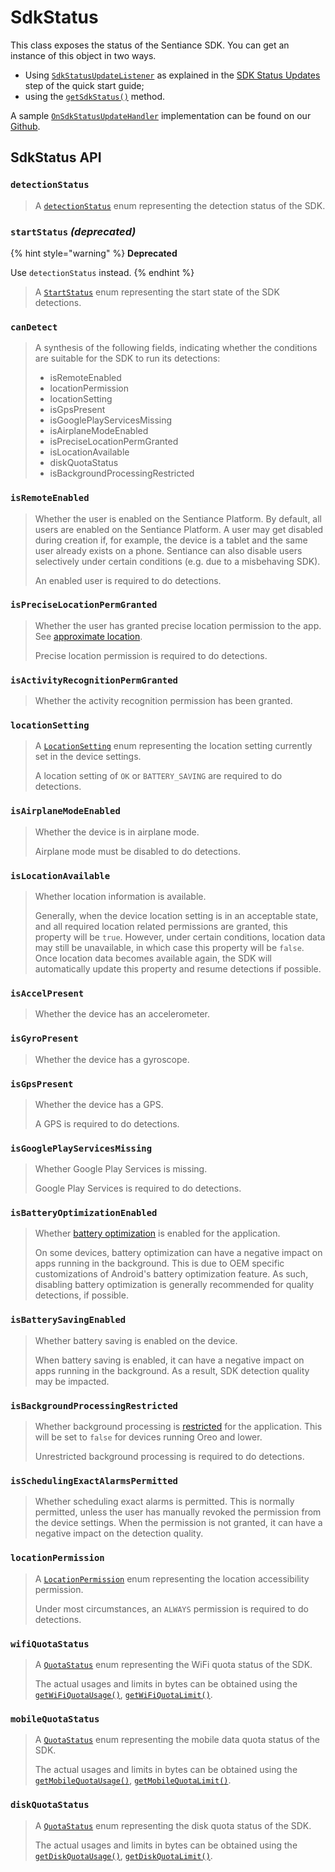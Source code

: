 # SdkStatus

This class exposes the status of the Sentiance SDK. You can get an instance of this object in two ways.

* Using [`SdkStatusUpdateListener`](../sdkstatusupdatelistener.md) as explained in the [SDK Status Updates](../../../getting-started/android-sdk/sdk-status-updates.md) step of the quick start guide;
* using the [`getSdkStatus()`](../sentiance.md.md#getsdkstatus) method.

A sample [`OnSdkStatusUpdateHandler`](../onsdkstatusupdatehandler.md) implementation can be found on our [Github](https://github.com/sentiance/sample-apps-android/blob/main/app/src/main/java/com/example/sentiancesdksample\_app\_android/SdkStatusUpdateHandler.kt).&#x20;

## SdkStatus API

### `detectionStatus`

> A [`detectionStatus`](../detectionstatus.md) enum representing the detection status of the SDK.

### `startStatus` _(deprecated)_

{% hint style="warning" %}
**Deprecated**

Use `detectionStatus` instead.
{% endhint %}

> A [`StartStatus`](startstatus.md) enum representing the start state of the SDK detections.

### `canDetect`

> A synthesis of the following fields, indicating whether the conditions are suitable for the SDK to run its detections:
>
> * isRemoteEnabled
> * locationPermission
> * locationSetting
> * isGpsPresent
> * isGooglePlayServicesMissing
> * isAirplaneModeEnabled
> * isPreciseLocationPermGranted
> * isLocationAvailable
> * diskQuotaStatus
> * isBackgroundProcessingRestricted

### `isRemoteEnabled`

> Whether the user is enabled on the Sentiance Platform. By default, all users are enabled on the Sentiance Platform. A user may get disabled during creation if, for example, the device is a tablet and the same user already exists on a phone. Sentiance can also disable users selectively under certain conditions (e.g. due to a misbehaving SDK).
>
> An enabled user is required to do detections.

### `isPreciseLocationPermGranted`

> Whether the user has granted precise location permission to the app. See [approximate location](https://developer.android.com/about/versions/12/approximate-location).
>
> Precise location permission is required to do detections.

### `isActivityRecognitionPermGranted`

> Whether the activity recognition permission has been granted.

### `locationSetting`

> A [`LocationSetting`](locationsetting.md) enum representing the location setting currently set in the device settings.
>
> A location setting of `OK` or `BATTERY_SAVING` are required to do detections.

### `isAirplaneModeEnabled`

> Whether the device is in airplane mode.
>
> Airplane mode must be disabled to do detections.

### `isLocationAvailable`

> Whether location information is available.
>
> Generally, when the device location setting is in an acceptable state, and all required location related permissions are granted, this property will be `true`. However, under certain conditions, location data may still be unavailable, in which case this property will be `false`. Once location data becomes available again, the SDK will automatically update this property and resume detections if possible.

### `isAccelPresent`

> Whether the device has an accelerometer.

### `isGyroPresent`

> Whether the device has a gyroscope.

### `isGpsPresent`

> Whether the device has a GPS.
>
> A GPS is required to do detections.

### `isGooglePlayServicesMissing`

> Whether Google Play Services is missing.
>
> Google Play Services is required to do detections.

### `isBatteryOptimizationEnabled`

> Whether [battery optimization](../../../appendix/android/android-battery-optimization.md) is enabled for the application.
>
> On some devices, battery optimization can have a negative impact on apps running in the background. This is due to OEM specific customizations of Android's battery optimization feature. As such, disabling battery optimization is generally recommended for quality detections, if possible.

### `isBatterySavingEnabled`

> Whether battery saving is enabled on the device.
>
> When battery saving is enabled, it can have a negative impact on apps running in the background. As a result, SDK detection quality may be impacted.

### `isBackgroundProcessingRestricted`

> Whether background processing is [restricted](https://developer.android.com/reference/android/app/ActivityManager#isBackgroundRestricted\(\)) for the application. This will be set to `false` for devices running Oreo and lower.
>
> Unrestricted background processing is required to do detections.

### `isSchedulingExactAlarmsPermitted`

> Whether scheduling exact alarms is permitted. This is normally permitted, unless the user has manually revoked the permission from the device settings. When the permission is not granted, it can have a negative impact on the detection quality.

### `locationPermission`

> A [`LocationPermission`](../sdkconfig/locationpermission.md) enum representing the location accessibility permission.
>
> Under most circumstances, an `ALWAYS` permission is required to do detections.

### `wifiQuotaStatus`

> A [`QuotaStatus`](quota-status.md) enum representing the WiFi quota status of the SDK.
>
> The actual usages and limits in bytes can be obtained using the [`getWiFiQuotaUsage()`](../sentiance.md.md#getwifiquotausage), [`getWiFiQuotaLimit()`](../sentiance.md.md#getwifiquotalimit).

### `mobileQuotaStatus`

> A [`QuotaStatus`](quota-status.md) enum representing the mobile data quota status of the SDK.
>
> The actual usages and limits in bytes can be obtained using the [`getMobileQuotaUsage()`](../sentiance.md.md#getmobilequotausage), [`getMobileQuotaLimit()`](../sentiance.md.md#getmobilequotalimit).

### `diskQuotaStatus`

> A [`QuotaStatus`](quota-status.md) enum representing the disk quota status of the SDK.
>
> The actual usages and limits in bytes can be obtained using the [`getDiskQuotaUsage()`](../sentiance.md.md#getdiskquotausage), [`getDiskQuotaLimit()`](../sentiance.md.md#getdiskquotalimit).
